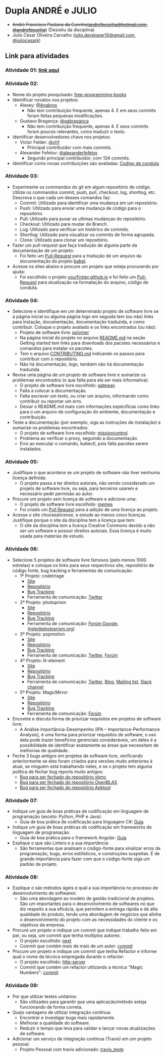 # Dupla ANDRÉ e JULIO
  - ~~André Francisco Pastana da Cunnha(andrefpcunha@hotmail.com, [@andrefpcunha](https://github.com/andrefpcunha))~~ (Desistiu da disciplina)
  - Julio Cesar Oliveira Carvalho (julio.developer10@gmail.com, [@juliocesark](https://github.com/juliocesark))

## Link para atividades
### Atividade 01: [link aqui](https://drive.google.com/open?id=13XWKXaloeDOG5KePd-ad3Hv6YWh-KKSA) 
### Atividade 02:
- Nome do projeto pesquisado:   [free-programming-books](https://github.com/EbookFoundation/free-programming-books)
- Identificar novatos nos projetos:	
    - Alexey: [@Anakros](https://github.com/EbookFoundation/free-programming-books/commits?author=Anakros)
        - Não tem contribuição frequente, apenas 4. E em seus commits foram feitas pequenas modificações.
	- Gustavo Bragança: [@gabraganca](https://github.com/EbookFoundation/free-programming-books/commits?author=gabraganca)
	    - Não tem contribuição frequente, apenas 4. E seus commits foram poucos relevantes, como traduzir o texto.
- Identificar desenvolvedores chave nos projetos:	
	- Victor Felder: [@vhf](https://github.com/EbookFoundation/free-programming-books/commits?author=vhf)
	    - Principal contribuidor com mais commits.
    - Alexander Fefelov: [@alexanderfefelov](https://github.com/EbookFoundation/free-programming-books/commits?author=alexanderfefelov)
	    - Segundo principal contribuidor, com 134 commits.
- Identificar como novas contribuições são avaliadas: [Codigo de conduta](https://github.com/EbookFoundation/free-programming-books/blob/master/CODE_OF_CONDUCT.md)
### Atividade 03:
- Experimente os commandos do git em algum repositório de código. Utilize os commandos commit, push, pull, checkout, log, shortlog, etc. Descreva o que cada um desses comandos faz:	
    - Commit: Utilizado para identificar uma mudança em um repositório.
    - Push: Utilizado para enviar uma mudança de código para o repositório.
    - Pull: Utilizado para puxar as ultimas mudanças do repositório.
    - Checkout: Utilizado para mudar de Branch.
    - Log: Utilizado para verificar um histórico de commits.
    - Shortlog: Utilizado para visualizar os commits de forma agrupada.
    - Clone: Utilizado para clonar um repositório.
- Fazer um pull-request que faça tradução de alguma parte da documentação de um projeto:
    - Foi feito um [Pull-Request](https://github.com/python-babel/babel/pull/638) para a tradução de um arquivo da documentação do projeto [babel](https://github.com/python-babel/babel).
- Acesse os sites abaixo e procure um projeto que esteja procurando por ajuda:
    - Foi escolhido o projeto [yourfirstpr.github.io](https://github.com/yourfirstpr/yourfirstpr.github.io) e foi feito um [Pull-Request](https://github.com/yourfirstpr/yourfirstpr.github.io/pull/156) para atualização na formatação do arquivo, código de conduta.
### Atividade 04:
- Selecione e identifique em um determinado projeto de software livre se a página inicial ou alguma página logo em seguida tem (ou não) links para instação, documentação, documentação traduzida, e como contribuir. Coloque o projeto avaliado e os links encontrados (ou não):	
    - Projeto de software livre: [polymer](https://github.com/Polymer/polymer)
    - Na página inicial do projeto no arquivo [README.md](https://github.com/Polymer/polymer/blob/master/README.md) na seção Getting started tem links para downloads dos pacotes necessários e comandos para instalar os pacotes.
    - Tem o arquivo [CONTRIBUTING.md](https://github.com/Polymer/polymer/blob/master/CONTRIBUTING.md) indicando os passos para contribuir com o repositório.
    - Não há documentação, logo, também não há documentação traduzida.
- Revise uma página de um projeto de software livre e sumarize os problemas encontrados (o que falta para ela ser mais informativa):
    - O projeto de software livre escolhido: [gateway](https://github.com/mozilla-iot/gateway)
    - Falta a colocar a documentação.
    - Falta escrever um texto, ou criar um arquivo, informando como contribuir ou reportar um erro.
    - Deixar o README.md mais com informações espécificas como links para o um arquivo de configuração do ambiente, documentação e contribuição.
- Teste a documentação (por exemplo, siga as instruções de instalação) e sumarize os problemas encontrados:
    - O projeto de software livre escolhido: [missioncontrol](https://github.com/DAVFoundation/missioncontrol)
    - Problema ao verificar o proxy, seguindo a documentação.
    - Erro ao executar o comando, kubectl, pois falta pacotes serem instalados.
### Atividade 05:
- Justifique o que acontece se um projeto de software não tiver nenhuma licença definida:	
    - O projeto passa a ter direitos autorais, não sendo considerado um projeto de software livre, ou seja, para terceiros usarem e necessário pedir permisão ao autor.
- Procure um projeto sem licença de software e adicione uma:
    - O projeto de software livre escolhido: [memes](https://github.com/OpenGenus/memes)
    - Foi criado um [Pull Request](https://github.com/OpenGenus/memes/pull/144) para a adição de uma licença ao projeto.
- Acesse o site choosealicense, e estude ao menos cinco licenças. Justifique porque o site da disciplina tem a licença que tem:
    - O site da disciplina tem a licença Creative Commons devido a não ser um software e possuir direitos autorais. Essa licença é muito usada para materias de estudo.
### Atividade 06:
- Selecione 5 projetos de software livre famosos (pelo menos 1000 estrelas) e coloque os links para seus respectivos site, repositório de código fonte, bug tracking e ferramentas de comunicação:	
    - 1º Projeto: codetriage
        - [Site](https://www.codetriage.com/)
        - [Repositório](https://github.com/codetriage/codetriage)
        - [Bug Tracking](https://github.com/codetriage/codetriage/issues)
        - Ferramenta de comunicação: [Twitter](https://twitter.com/schneems)
    - 2º Projeto: photoprism
        - [Site](https://photoprism.org/)
        - [Repositório](https://github.com/photoprism/photoprism)
        - [Bug Tracking](https://github.com/photoprism/photoprism/issues)
        - Ferramenta de comunicação: [Forúm Google](https://groups.google.com/a/photoprism.org/forum/#!forum/help), (help@photoprism.org)
    - 3º Projeto: popmotion
        - [Site](https://popmotion.io/)
        - [Repositório](https://github.com/Popmotion/popmotion)
        - [Bug Tracking](https://github.com/Popmotion/popmotion/issues)
        - Ferramenta de comunicação: [Twitter](https://twitter.com/popmotionjs), [Forúm](https://spectrum.chat/popmotion?tab=posts)
    - 4º Projeto: lit-element
        - [Site](https://lit-element.polymer-project.org/)
        - [Repositório](https://github.com/Polymer/lit-element)
        - [Bug Tracking](https://github.com/Polymer/lit-element/issues)
        - Ferramenta de comunicação: [Twitter](https://twitter.com/polymer), [Blog](https://blog.polymer-project.org/), [Mailing list](https://groups.google.com/forum/#!forum/polymer-dev), [Slack channel](https://bit.ly/polymerslack)
    - 5º Projeto: MagicMirror
        - [Site](http://magicmirror.builders/)
        - [Repositório](https://github.com/MichMich/MagicMirror)
        - [Bug Tracking](https://github.com/MichMich/MagicMirror/issues)
        - Ferramenta de comunicação: [Forúm](https://forum.magicmirror.builders/)
- Encontre e discuta forma de priorizar requisitos em projetos de software livre:
    - A Análise Importância-Desempenho (IPA – Importance-Performance Analysis), é uma forma para priorizar requisitos de software, o uso dela pode trazer benefícios gerenciais consideráveis, um deles é a possibilidade de identificar exatamente as áreas que necessitam de melhorias de qualidade.
- Feche 3 bugs antigos em projetos de software livre, verificando anteriormente se eles foram criados para versões muito anteriores à atual, se ninguém está trabalhando neles, e se o projeto tem alguma política de fechar bug reports muito antigos:
    - [Bug para ser fechado do repositório xbmc](https://github.com/xbmc/xbmc/pull/11937)
    - [Bug para ser fechado do repositório OpenBLAS](https://github.com/xianyi/OpenBLAS/issues/455)
    - [Bug para ser fechado do repositório Apktool](https://github.com/iBotPeaches/Apktool/issues/1111)
### Atividade 07:
- Indique um guia de boas práticas de codificação em linguagem de programação (exceto: Python, PHP e Java):	
    - Guia de boa prática de codificação para linguagem C#: [Guia](https://docs.microsoft.com/pt-br/dotnet/csharp/programming-guide/inside-a-program/coding-conventions)
- Indique um guia de boas práticas de codificação em frameworks de linguagem de programação:
    - Guia de boa prática para o framework Angular: [Guia](https://angular.io/guide/styleguide)
- Explique o que são Linters e a sua importância:
    - São ferramentas que analisam o código-fonte para sinalizar erros de programação, bugs, erros estilísticos, e construções suspeitas. É de grande importãncia para fazer com que o código-fonte siga um padrão de projeto.
### Atividade 08:
- Explique o são métodos ágeis e qual a sua importância no processo de desenvolvimento de softwares:	
    - São uma abordagem ao modelo de gestão tradicional de projetos. São um importantes para o desenvolvimento de softwares no que diz respeito a sua eficácia, que permitem a entrega rápida e de alta qualidade do produto, tendo uma abordagem de negócios que alinha o desenvolvimento do projeto com as necessidades do cliente e os objetivos da empresa.
- Procure um projeto e indique um commit que indique trabalho feito em par, ou seja, um commit que tenha multiplos autores:
    - O projeto escolhido: [next](https://github.com/atlas-engineer/next)
    - Commit que contém mais de mais de um autor: [commit](https://github.com/atlas-engineer/next/commit/dc96d84f5c1c20702097c20429601247d3e031f5)
- Procure um projeto e indique um commit que tenha Refactor e informe qual o nome da técnica empregada durante o refactor:
    - O projeto escolhido: [http-server](https://github.com/Himalee/http-server)
    - Commit que contém um refactor utilizando a técnica "Magic Numbers": [commit](https://github.com/Himalee/http-server/commit/71e545f85a4ad39cd9123cbadca264a0f8f0bb10)
### Atividade 09:
- Por que utilizar testes unitários:	
    - São utilizados para garantir que uma aplicação/método esteja funcionando de forma correta.
- Quais vantagens de utilizar integração contínua:
    - Encontrar e investigar bugs mais rapidamente.
    - Melhorar a qualidade do software.
    - Reduzir o tempo que leva para validar e lançar novas atualizações de software.
- Adicionar um serviço de integração contínua (Travis) em um projeto pessoal:
    - Projeto Pessoal com travis adicionado: [travis_teste](https://travis-ci.org/juliocesark/travis_teste)
